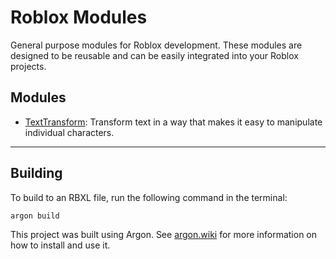 # Roblox Modules

General purpose modules for Roblox development. These modules are designed to be reusable and can be easily integrated into your Roblox projects.

## Modules

- [TextTransform](Docs/TextTransform.md): Transform text in a way that makes it easy to manipulate individual characters.

---

## Building

To build to an RBXL file, run the following command in the terminal:

```sh
argon build
```

This project was built using Argon. See [argon.wiki](https://argon.wiki/) for more information on how to install and use it.
